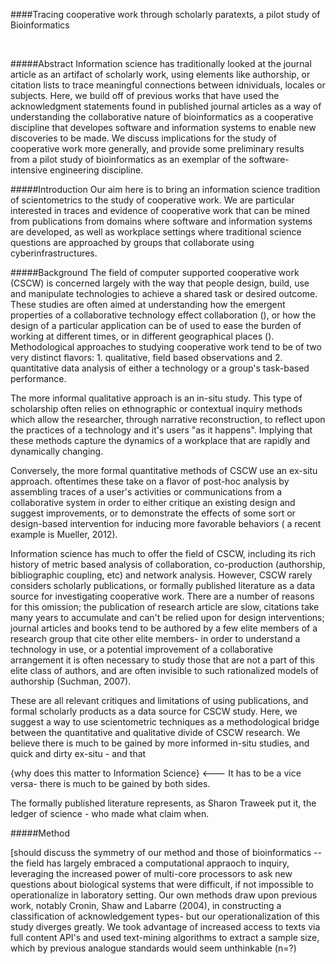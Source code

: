 ####Tracing cooperative work through scholarly paratexts, a pilot study of Bioinformatics        

<br>
        
#####Abstract
Information science has traditionally looked at the journal article as an artifact of scholarly work, using elements like authorship, or citation lists to trace meaningful connections between idnividuals, locales or subjects. Here, we build off of previous works that have used the acknowledgment statements found in published journal articles as a way of understanding the collaborative nature of bioinformatics as a cooperative discipline that developes software and information systems to enable new discoveries to be made. We discuss implications for the study of cooperative work more generally, and provide some preliminary results from a pilot study of bioinformatics as an exemplar of the software-intensive engineering discipline. 

#####Introduction
Our aim here is to bring an information science tradition of scientometrics to the study of 
cooperative work. We are particular interested in traces and evidence of cooperative work that can be mined from publications from domains where software and information systems are developed, as well as workplace settings where traditional science questions are approached by groups that collaborate using cyberinfrastructures. 

#####Background
The field of computer supported cooperative work (CSCW) is concerned largely with the way that people design, build, use and manipulate technologies to achieve a shared task or desired outcome. These studies are often aimed at understanding how the emergent properties of a collaborative technology effect collaboration (), or how the design of a particular application can be of used to ease the burden of working at different times, or in different geographical places  (). Methodological approaches to studying cooperative work tend to be of two very distinct flavors: 1. qualitative, field based observations and 2. quantitative data analysis of either a technology or a group's task-based performance. 

The more informal qualitative approach is an in-situ study. This type of scholarship often relies on ethnographic or contextual inquiry methods which allow the researcher, through narrative reconstruction, to reflect upon the practices of a technology and it's users "as it happens". Implying that these methods capture the dynamics of a workplace that are rapidly and dynamically changing.

Conversely, the more formal quantitative methods of CSCW use an ex-situ approach. oftentimes these take on a flavor of post-hoc analysis by assembling traces of a user's activities or communications from a collaborative system in order to either critique an existing design and suggest improvements, or to demonstrate the effects of some sort or design-based intervention for inducing more favorable behaviors ( a recent example is Mueller, 2012). 

Information science has much to offer the field of CSCW, including its rich history of metric based analysis of collaboration, co-production (authorship, bibliographic coupling, etc) and network analysis. However, CSCW rarely considers scholarly publications, or formally published literature as a data source for investigating cooperative work. There are a number of reasons for this omission; the publication of research article are slow, citations take many years to accumulate and can't be relied upon for design interventions; journal articles and books tend to be authored by a few elite members of a research group that cite other elite members- in order to understand a technology in use, or a potential improvement of a collaborative arrangement it is often necessary to study those that are not a part of this elite class of authors, and are often invisible to such rationalized models of authorship (Suchman, 2007).

These are all relevant critiques and limitations of using publications, and formal scholarly products as a data source for CSCW study. Here, we suggest a way to use scientometric techniques as a methodological bridge between the quantitative and qualitative divide of CSCW research. We believe there is much to be gained by more informed in-situ studies, and quick and dirty ex-situ - and that 
 
{why does this matter to Information Science}  <--- It has to be a vice versa- there is much to be gained by both sides.  
 
The formally published literature represents, as Sharon Traweek put it, the ledger of science - who made what claim when. 


#####Method

[should discuss the symmetry of our method and those of bioinformatics -- the field has largely embraced a computational appraoch to inquiry, leveraging the increased power of multi-core processors to ask new questions about biological systems that were difficult, if not impossible to operationalize in laboratory setting. Our own methods draw upon previous work, notably Cronin, Shaw and Labarre (2004), in constructing a classification of acknowledgement types- but our operationalization of this study diverges greatly. We took advantage of increased access to texts via full content API's and used text-mining algorithms to extract a sample size, which by previous analogue standards would seem unthinkable (n=?)   
